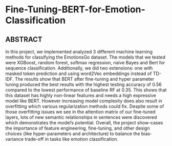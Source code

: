 # Fine-Tuning-BERT-for-Emotion-Classification

 ## ABSTRACT
 In this project, we implemented analyzed 3 different machine learning methods for classifying the EmotionsGo
 dataset. The models that we tested were XGBoost, random forest, softmax regression, naive Bayes and Bert
 for sequence classification. Additionally, we did two extensions: one with masked token prediction and
 using word2Vec embeddings instead of TD-IDF. The results show that BERT after fine-tuning and hyper
parameter tuning produced the best results with the highest testing accuracy of 0.56 compared to the lowest
 performance of baseline RF at 0.35. This shows that this dataset has highly non-linear features and needs
 a high expressive model like BERT. However increasing model complexity does also result in overfitting
 which various regularization methods could fix. Despite some of those overfitting issues we see in the
 attention matrix of our fine-tuned layers, lots of new semantic relationships in sentences were discovered which
 demonstrates the model’s potential. Overall, the project show-cases the importance of feature engineering,
 fine-tuning, and other design choices (like hyper-parameters and architecture) to balance the bias-variance
 trade-off in tasks like emotion classification.
